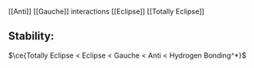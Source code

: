 [[Anti]]
[[Gauche]] interactions
[[Eclipse]]
[[Totally Eclipse]] 

## Stability:
$\ce{Totally Eclipse < Eclipse < Gauche < Anti < Hydrogen Bonding^*}$
